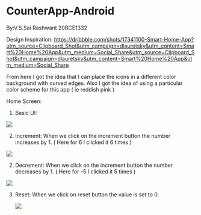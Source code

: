# CounterApp-Android
By:V.S.Sai Rashwant 20BCE1332

Design Inspiration: 
https://dribbble.com/shots/17341100-Smart-Home-App?utm_source=Clipboard_Shot&utm_campaign=dlauretsky&utm_content=Smart%20Home%20App&utm_medium=Social_Share&utm_source=Clipboard_Shot&utm_campaign=dlauretsky&utm_content=Smart%20Home%20App&utm_medium=Social_Share

From here I got the idea that I can place the icons in a different color background with curved edges. Also I got the idea of using a particular color scheme for this app ( ie reddish pink )


Home Screen:
1. Basic UI:

 ![](myAndroidProject/assign/CA2.png ) 




2. Increment:
   When we click on the increment button the number increases by 1. ( Here for 6 I clicked it 6 times )
 
 
 
 
 
 
  ![](myAndroidProject/assign/CA3.png )
  
  
2. Decrement:
   When we click on the increment button the number decreases by 1. ( Here for -5 I clicked it 5 times )
 
 
 
 
 
 
  ![](myAndroidProject/assign/CA1.png )


3. Reset:
    When we click on reset button the value is set to 0.
    
    ![](myAndroidProject/assign/CA2.png )
    
    
    


 
